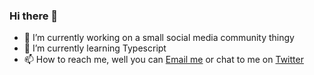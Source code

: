 ### Hi there 👋

- 🔭 I’m currently working on a small social media community thingy
- 🌱 I’m currently learning Typescript
- 📫 How to reach me, well you can [Email me](mailto:oscar@landmark.sh) or chat to me on [Twitter](https://twitter.com/dot0scar)
